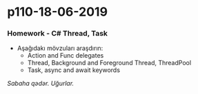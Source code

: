 # p110-18-06-2019

### Homework - C# Thread, Task
- Aşağıdakı mövzuları araşdırın:
  - Action and Func delegates
  - Thread, Background and Foreground Thread, ThreadPool
  - Task, async and await keywords
  
*Sabaha qədər. Uğurlar.*
